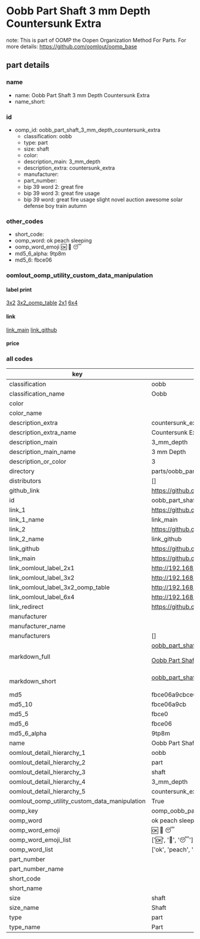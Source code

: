 # Oobb Part Shaft 3 mm Depth Countersunk Extra  

note: This is part of OOMP the Oopen Organization Method For Parts. For more details: https://github.com/oomlout/oomp_base

##  part details
  







### name
* name: Oobb Part Shaft 3 mm Depth Countersunk Extra
* name_short: 
### id
* oomp_id: oobb_part_shaft_3_mm_depth_countersunk_extra
  * classification: oobb
  * type: part
  * size: shaft
  * color: 
  * description_main: 3_mm_depth
  * description_extra: countersunk_extra
  * manufacturer: 
  * part_number: 
  * bip 39 word 2: great fire
  * bip 39 word 3: great fire usage
  * bip 39 word: great fire usage slight novel auction awesome solar defense boy train autumn

### other_codes
* short_code: 
* oomp_word: ok peach sleeping
* oomp_word_emoji :ok: :peach: :sleeping:
* md5_6_alpha: 9tp8m
* md5_6: fbce06






### oomlout_oomp_utility_custom_data_manipulation
#### label print
[3x2](http://192.168.1.245:1112/?label=oomp%209tp8m)
[3x2_oomp_table](http://192.168.1.108:1112/?label=oomp%209tp8m)
[2x1](http://192.168.1.242:1112/?label=oomp%209tp8m)
[6x4](http://192.168.1.55:1112/?label=oomp%209tp8m)    

#### link

[link_main](https://github.com/oomlout/oomlout_oomp_version_1_messy/tree/main/parts/oobb_part_shaft_3_mm_depth_countersunk_extra) [link_github](https://github.com/oomlout/oomlout_oomp_version_1_messy/tree/main/parts/oobb_part_shaft_3_mm_depth_countersunk_extra)                             

#### price







### all codes 
| key | value |  
| --- | --- |  
| classification | oobb |  
| classification_name | Oobb |  
| color |  |  
| color_name |  |  
| description_extra | countersunk_extra |  
| description_extra_name | Countersunk Extra |  
| description_main | 3_mm_depth |  
| description_main_name | 3 mm Depth |  
| description_or_color | 3 |  
| directory | parts/oobb_part_shaft_3_mm_depth_countersunk_extra |  
| distributors | [] |  
| github_link | https://github.com/oomlout/oomlout_oomp_part_src/tree/main/parts/oobb_part_shaft_3_mm_depth_countersunk_extra |  
| id | oobb_part_shaft_3_mm_depth_countersunk_extra |  
| link_1 | https://github.com/oomlout/oomlout_oomp_version_1_messy/tree/main/parts/oobb_part_shaft_3_mm_depth_countersunk_extra |  
| link_1_name | link_main |  
| link_2 | https://github.com/oomlout/oomlout_oomp_version_1_messy/tree/main/parts/oobb_part_shaft_3_mm_depth_countersunk_extra |  
| link_2_name | link_github |  
| link_github | https://github.com/oomlout/oomlout_oomp_version_1_messy/tree/main/parts/oobb_part_shaft_3_mm_depth_countersunk_extra |  
| link_main | https://github.com/oomlout/oomlout_oomp_version_1_messy/tree/main/parts/oobb_part_shaft_3_mm_depth_countersunk_extra |  
| link_oomlout_label_2x1 | http://192.168.1.242:1112/?label=oomp%209tp8m |  
| link_oomlout_label_3x2 | http://192.168.1.245:1112/?label=oomp%209tp8m |  
| link_oomlout_label_3x2_oomp_table | http://192.168.1.108:1112/?label=oomp%209tp8m |  
| link_oomlout_label_6x4 | http://192.168.1.55:1112/?label=oomp%209tp8m |  
| link_redirect | https://github.com/oomlout/oomlout_oomp_version_1_messy/tree/main/parts/oobb_part_shaft_3_mm_depth_countersunk_extra |  
| manufacturer |  |  
| manufacturer_name |  |  
| manufacturers | [] |  
| markdown_full | [oobb_part_shaft_3_mm_depth_countersunk_extra](none)<br>[](none)<br>[Oobb Part Shaft 3 Mm Depth Countersunk Extra](none)<br><br> |  
| markdown_short | [oobb_part_shaft_3_mm_depth_countersunk_extra](none)<br><br> |  
| md5 | fbce06a9cbce62103bcb8cbbdf15cb31 |  
| md5_10 | fbce06a9cb |  
| md5_5 | fbce0 |  
| md5_6 | fbce06 |  
| md5_6_alpha | 9tp8m |  
| name | Oobb Part Shaft 3 mm Depth Countersunk Extra |  
| oomlout_detail_hierarchy_1 | oobb |  
| oomlout_detail_hierarchy_2 | part |  
| oomlout_detail_hierarchy_3 | shaft |  
| oomlout_detail_hierarchy_4 | 3_mm_depth |  
| oomlout_detail_hierarchy_5 | countersunk_extra |  
| oomlout_oomp_utility_custom_data_manipulation | True |  
| oomp_key | oomp_oobb_part_shaft_3_mm_depth_countersunk_extra |  
| oomp_word | ok peach sleeping |  
| oomp_word_emoji | :ok: :peach: :sleeping: |  
| oomp_word_emoji_list | [':ok:', ':peach:', ':sleeping:'] |  
| oomp_word_list | ['ok', 'peach', 'sleeping'] |  
| part_number |  |  
| part_number_name |  |  
| short_code |  |  
| short_name |  |  
| size | shaft |  
| size_name | Shaft |  
| type | part |  
| type_name | Part |  
